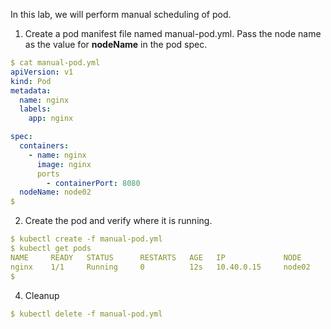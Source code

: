 In this lab, we will perform manual scheduling of pod. 

1. Create a pod manifest file named manual-pod.yml. Pass the node name as the value for **nodeName** in the pod spec. 
```yaml
$ cat manual-pod.yml
apiVersion: v1
kind: Pod
metadata:
  name: nginx
  labels: 
    app: nginx

spec:
  containers:
    - name: nginx
      image: nginx
      ports
        - containerPort: 8080
  nodeName: node02
$
```
2. Create the pod and verify where it is running. 
```yaml
$ kubectl create -f manual-pod.yml
$ kubectl get pods
NAME     READY   STATUS      RESTARTS   AGE   IP             NODE
nginx    1/1     Running     0          12s   10.40.0.15     node02
$
```
4. Cleanup
```yaml
$ kubectl delete -f manual-pod.yml
```


